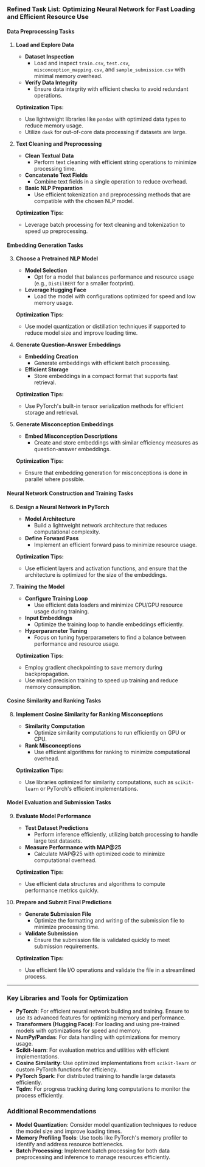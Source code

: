 ### **Refined Task List: Optimizing Neural Network for Fast Loading and Efficient Resource Use**

#### **Data Preprocessing Tasks**
1. **Load and Explore Data**
   - **Dataset Inspection**
     - Load and inspect `train.csv`, `test.csv`, `misconception_mapping.csv`, and `sample_submission.csv` with minimal memory overhead.
   - **Verify Data Integrity**
     - Ensure data integrity with efficient checks to avoid redundant operations.

   **Optimization Tips:**
   - Use lightweight libraries like `pandas` with optimized data types to reduce memory usage.
   - Utilize `dask` for out-of-core data processing if datasets are large.

2. **Text Cleaning and Preprocessing**
   - **Clean Textual Data**
     - Perform text cleaning with efficient string operations to minimize processing time.
   - **Concatenate Text Fields**
     - Combine text fields in a single operation to reduce overhead.
   - **Basic NLP Preparation**
     - Use efficient tokenization and preprocessing methods that are compatible with the chosen NLP model.

   **Optimization Tips:**
   - Leverage batch processing for text cleaning and tokenization to speed up preprocessing.

#### **Embedding Generation Tasks**
3. **Choose a Pretrained NLP Model**
   - **Model Selection**
     - Opt for a model that balances performance and resource usage (e.g., `DistilBERT` for a smaller footprint).
   - **Leverage Hugging Face**
     - Load the model with configurations optimized for speed and low memory usage.

   **Optimization Tips:**
   - Use model quantization or distillation techniques if supported to reduce model size and improve loading time.

4. **Generate Question-Answer Embeddings**
   - **Embedding Creation**
     - Generate embeddings with efficient batch processing.
   - **Efficient Storage**
     - Store embeddings in a compact format that supports fast retrieval.

   **Optimization Tips:**
   - Use PyTorch's built-in tensor serialization methods for efficient storage and retrieval.

5. **Generate Misconception Embeddings**
   - **Embed Misconception Descriptions**
     - Create and store embeddings with similar efficiency measures as question-answer embeddings.

   **Optimization Tips:**
   - Ensure that embedding generation for misconceptions is done in parallel where possible.

#### **Neural Network Construction and Training Tasks**
6. **Design a Neural Network in PyTorch**
   - **Model Architecture**
     - Build a lightweight network architecture that reduces computational complexity.
   - **Define Forward Pass**
     - Implement an efficient forward pass to minimize resource usage.

   **Optimization Tips:**
   - Use efficient layers and activation functions, and ensure that the architecture is optimized for the size of the embeddings.

7. **Training the Model**
   - **Configure Training Loop**
     - Use efficient data loaders and minimize CPU/GPU resource usage during training.
   - **Input Embeddings**
     - Optimize the training loop to handle embeddings efficiently.
   - **Hyperparameter Tuning**
     - Focus on tuning hyperparameters to find a balance between performance and resource usage.

   **Optimization Tips:**
   - Employ gradient checkpointing to save memory during backpropagation.
   - Use mixed precision training to speed up training and reduce memory consumption.

#### **Cosine Similarity and Ranking Tasks**
8. **Implement Cosine Similarity for Ranking Misconceptions**
   - **Similarity Computation**
     - Optimize similarity computations to run efficiently on GPU or CPU.
   - **Rank Misconceptions**
     - Use efficient algorithms for ranking to minimize computational overhead.

   **Optimization Tips:**
   - Use libraries optimized for similarity computations, such as `scikit-learn` or PyTorch's efficient implementations.

#### **Model Evaluation and Submission Tasks**
9. **Evaluate Model Performance**
   - **Test Dataset Predictions**
     - Perform inference efficiently, utilizing batch processing to handle large test datasets.
   - **Measure Performance with MAP@25**
     - Calculate MAP@25 with optimized code to minimize computational overhead.

   **Optimization Tips:**
   - Use efficient data structures and algorithms to compute performance metrics quickly.

10. **Prepare and Submit Final Predictions**
    - **Generate Submission File**
      - Optimize the formatting and writing of the submission file to minimize processing time.
    - **Validate Submission**
      - Ensure the submission file is validated quickly to meet submission requirements.

    **Optimization Tips:**
    - Use efficient file I/O operations and validate the file in a streamlined process.

---

### **Key Libraries and Tools for Optimization**
- **PyTorch**: For efficient neural network building and training. Ensure to use its advanced features for optimizing memory and performance.
- **Transformers (Hugging Face)**: For loading and using pre-trained models with optimizations for speed and memory.
- **NumPy/Pandas**: For data handling with optimizations for memory usage.
- **Scikit-learn**: For evaluation metrics and utilities with efficient implementations.
- **Cosine Similarity**: Use optimized implementations from `scikit-learn` or custom PyTorch functions for efficiency.
- **PyTorch Spark**: For distributed training to handle large datasets efficiently.
- **Tqdm**: For progress tracking during long computations to monitor the process efficiently.

### **Additional Recommendations**
- **Model Quantization**: Consider model quantization techniques to reduce the model size and improve loading times.
- **Memory Profiling Tools**: Use tools like PyTorch's memory profiler to identify and address resource bottlenecks.
- **Batch Processing**: Implement batch processing for both data preprocessing and inference to manage resources efficiently.